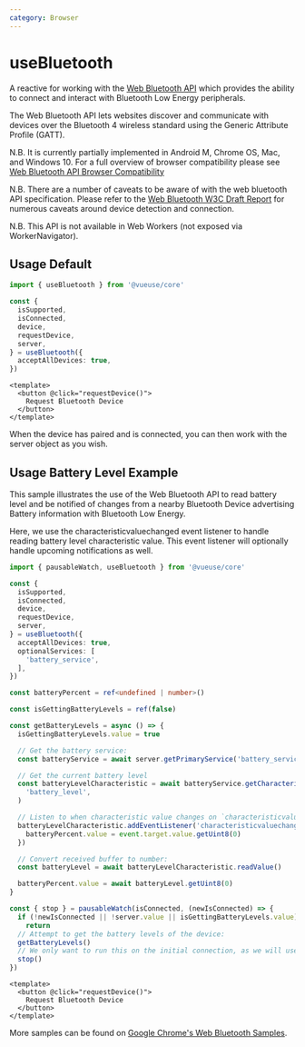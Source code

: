 ```yaml
---
category: Browser
---
```


# useBluetooth

A reactive for working with the [Web Bluetooth API](https://developer.mozilla.org/en-US/docs/Web/API/Web_Bluetooth_API) which provides the ability to connect and interact with Bluetooth Low Energy peripherals.

The Web Bluetooth API lets websites discover and communicate with devices over the Bluetooth 4 wireless standard using the Generic Attribute Profile (GATT).

N.B. It is currently partially implemented in Android M, Chrome OS, Mac, and Windows 10. For a full overview of browser compatibility please see [Web Bluetooth API Browser Compatibility](https://developer.mozilla.org/en-US/docs/Web/API/Web_Bluetooth_API#browser_compatibility)

N.B. There are a number of caveats to be aware of with the web bluetooth API specification. Please refer to the [Web Bluetooth W3C Draft Report](https://webbluetoothcg.github.io/web-bluetooth/) for numerous caveats around device detection and connection.

N.B. This API is not available in Web Workers (not exposed via WorkerNavigator).

## Usage Default

```ts
import { useBluetooth } from '@vueuse/core'

const {
  isSupported,
  isConnected,
  device,
  requestDevice,
  server,
} = useBluetooth({
  acceptAllDevices: true,
})
```

```vue
<template>
  <button @click="requestDevice()">
    Request Bluetooth Device
  </button>
</template>
```

When the device has paired and is connected, you can then work with the server object as you wish.

## Usage Battery Level Example

This sample illustrates the use of the Web Bluetooth API to read battery level and be notified of changes from a nearby Bluetooth Device advertising Battery information with Bluetooth Low Energy.

Here, we use the characteristicvaluechanged event listener to handle reading battery level characteristic value. This event listener will optionally handle upcoming notifications as well.

```ts
import { pausableWatch, useBluetooth } from '@vueuse/core'

const {
  isSupported,
  isConnected,
  device,
  requestDevice,
  server,
} = useBluetooth({
  acceptAllDevices: true,
  optionalServices: [
    'battery_service',
  ],
})

const batteryPercent = ref<undefined | number>()

const isGettingBatteryLevels = ref(false)

const getBatteryLevels = async () => {
  isGettingBatteryLevels.value = true

  // Get the battery service:
  const batteryService = await server.getPrimaryService('battery_service')

  // Get the current battery level
  const batteryLevelCharacteristic = await batteryService.getCharacteristic(
    'battery_level',
  )

  // Listen to when characteristic value changes on `characteristicvaluechanged` event:
  batteryLevelCharacteristic.addEventListener('characteristicvaluechanged', (event) => {
    batteryPercent.value = event.target.value.getUint8(0)
  })

  // Convert received buffer to number:
  const batteryLevel = await batteryLevelCharacteristic.readValue()

  batteryPercent.value = await batteryLevel.getUint8(0)
}

const { stop } = pausableWatch(isConnected, (newIsConnected) => {
  if (!newIsConnected || !server.value || isGettingBatteryLevels.value)
    return
  // Attempt to get the battery levels of the device:
  getBatteryLevels()
  // We only want to run this on the initial connection, as we will use a event listener to handle updates:
  stop()
})
```

```vue
<template>
  <button @click="requestDevice()">
    Request Bluetooth Device
  </button>
</template>
```

More samples can be found on [Google Chrome's Web Bluetooth Samples](https://googlechrome.github.io/samples/web-bluetooth/).
